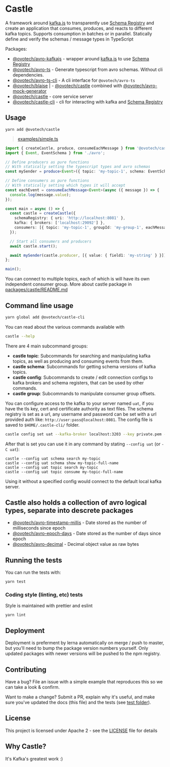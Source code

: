 # Castle

A framework around [kafka.js](https://github.com/tulios/kafkajs) to transparently use [Schema Registry](https://www.confluent.io/confluent-schema-registry/) and create an application that consumes, produces, and reacts to different kafka topics. Supports consumption in batches or in parallel. Statically define and verify the schemas / message types in TypeScript

Packages:

- [@ovotech/avro-kafkajs](packages/avro-kafkajs) - wrapper around [kafka.js](https://github.com/tulios/kafkajs) to use [Schema Registry](https://www.confluent.io/confluent-schema-registry/)
- [@ovotech/avro-ts](packages/avro-ts) - Generate typescript from avro schemas. Without cli dependencies.
- [@ovotech/avro-ts-cli](packages/avro-ts-cli) - A cli interface for `@ovotech/avro-ts`
- [@ovotech/blaise](packages/blaise/README.md) | - [@ovotech/castle](https://npmjs.com/@ovotech/castle) combined with [@ovotech/avro-mock-generator](https://npmjs.com/@ovotech/avro-mock-generator)
- [@ovotech/castle](packages/castle) - core service server
- [@ovotech/castle-cli](packages/castle-cli) - cli for interacting with kafka and [Schema Registry](https://www.confluent.io/confluent-schema-registry/)

## Usage

```shell
yarn add @ovotech/castle
```

> [examples/simple.ts](packages/castle/examples/simple.ts)

```typescript
import { createCastle, produce, consumeEachMessage } from '@ovotech/castle';
import { Event, EventSchema } from './avro';

// Define producers as pure functions
// With statically setting the typescript types and avro schemas
const mySender = produce<Event>({ topic: 'my-topic-1', schema: EventSchema });

// Define consumers as pure functions
// With statically setting which types it will accept
const eachEvent = consumeEachMessage<Event>(async ({ message }) => {
  console.log(message.value);
});

const main = async () => {
  const castle = createCastle({
    schemaRegistry: { uri: 'http://localhost:8081' },
    kafka: { brokers: ['localhost:29092'] },
    consumers: [{ topic: 'my-topic-1', groupId: 'my-group-1', eachMessage: eachEvent }],
  });

  // Start all consumers and producers
  await castle.start();

  await mySender(castle.producer, [{ value: { field1: 'my-string' } }]);
};

main();
```

You can connect to multiple topics, each of which is will have its own independent consumer group.
More about castle package in [packages/castle/README.md](packages/castle/README.md)

## Command line usage

```bash
yarn global add @ovotech/castle-cli
```

You can read about the various commands available with

```bash
castle --help
```

There are 4 main subcommand groups:

- **castle topic**: Subcommands for searching and manipulating kafka topics, as well as producing and consuming events from them.
- **castle schema**: Subcommands for getting schema versions of kafka topics.
- **castle config**: Subcommands to create / edit connection configs to kafka brokers and schema registers, that can be used by other commands.
- **castle group**: Subcommands to manipulate consumer group offsets.

You can configure access to the kafka to your server named `uat`, if you have the tls key, cert and certificate authority as text files. The schema registry is set as a url, any username and password can be set with a url provided auth like: `http://user:pass@localhost:8081`. The config file is saved to `$HOME/.castle-cli/` folder.

```bash
castle config set uat --kafka-broker localhost:3203 --key private.pem --ca ca.pem --cert cert.pem --schema-registry http://localhost:8081
```

After that is set you can use it in any command by stating `--config uat` (or `-C uat`):

```
castle --config uat schema search my-topic
castle --config uat schema show my-topic-full-name
castle --config uat topic search my-topic
castle --config uat topic consume my-topic-full-name
```

Using it without a specified config would connect to the default local kafka server.

## Castle also holds a collection of avro logical types, separate into descrete packages

- [@ovotech/avro-timestamp-millis](packages/avro-timestamp-millis) - Date stored as the number of milliseconds since epoch
- [@ovotech/avro-epoch-days](packages/avro-epoch-days) - Date stored as the number of days since epoch
- [@ovotech/avro-decimal](packages/avro-decimal) - Decimal object value as raw bytes

## Running the tests

You can run the tests with:

```bash
yarn test
```

### Coding style (linting, etc) tests

Style is maintained with prettier and eslint

```
yarn lint
```

## Deployment

Deployment is preferment by lerna automatically on merge / push to master, but you'll need to bump the package version numbers yourself. Only updated packages with newer versions will be pushed to the npm registry.

## Contributing

Have a bug? File an issue with a simple example that reproduces this so we can take a look & confirm.

Want to make a change? Submit a PR, explain why it's useful, and make sure you've updated the docs (this file) and the tests (see [test folder](test)).

## License

This project is licensed under Apache 2 - see the [LICENSE](LICENSE) file for details

## Why Castle?

It's Kafka's greatest work :)
